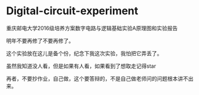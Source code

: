 # Digital-circuit-experiment
 重庆邮电大学2016级培养方案数字电路与逻辑基础实验A原理图和实验报告

明年不要再修了不要再修了。

这个实验放在这儿是备个份，纪念下我这次实验，我怕把它弄丢了。

虽然我知道没人看，但是如果有人看，如果看到了想取走记得star

再者，不要抄作业，自己做，这个要答辩的，不是自己做老师问的问题根本讲不出来。
